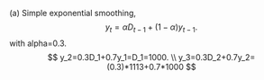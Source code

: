(a) Simple exponential smoothing,
$$
y_t=\alpha D_{t-1}+({1-\alpha}) y_{t-1}.
$$
with alpha=0.3.
$$
y_2=0.3D_1+0.7y_1=D_1=1000. \\
y_3=0.3D_2+0.7y_2=(0.3)*1113+0.7*1000
$$
<!--stackedit_data:
eyJoaXN0b3J5IjpbMzEzMjgwOTk3LDczMDk5ODExNl19
-->